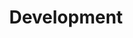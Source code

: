 ---
tags: false
layout: collection
title: Development
description: Development descriptions and support
pagination:
  data: collections.development
  reverse: true
  size: 50
permalink: "development/{% if pagination.pageNumber > 0 %}page/{{ pagination.pageNumber + 1 }}{% endif %}/"
eleventyComputed:
  eleventyNavigation:
    key: "{{ title }}"
    excerpt: "{{ description }}"
    parent: home
    order: 3
---